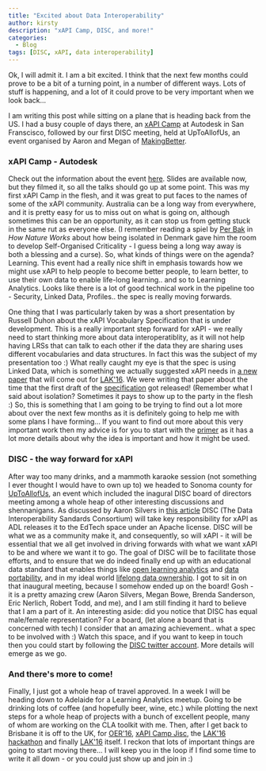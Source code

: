 ```yaml
---
title: "Excited about Data Interoperability"
author: kirsty
description: "xAPI Camp, DISC, and more!"
categories:
  - Blog
tags: [DISC, xAPI, data interoperability]
---
```


Ok, I will admit it. I am a bit excited. I think that the next few months could prove to be a bit of a turning point, in a number of different ways. Lots of stuff is happening, and a lot of it could prove to be very important when we look back...

I am writing this post while sitting on a plane that is heading back from the US. I had a busy couple of days there, an <a href="http://connectionsforum.com/get-involved/">xAPI Camp</a>  at Autodesk in San Franscisco, followed by our first DISC meeting, held at UpToAllofUs, an event organised by Aaron and Megan of <a href="http://makingbetter.us/">MakingBetter</a>.

###  xAPI Camp - Autodesk

Check out the information about the event <a href="http://connectionsforum.com/autodesk-san-francisco-february-2016/">here</a>. Slides are available now, but they filmed it, so all the talks should go up at some point. This was my first xAPI Camp in the flesh, and it was great to put faces to the names of some of the xAPI community. Australia can be a long way from everywhere, and it is pretty easy for us to miss out on what is going on, although sometimes this can be an opportunity, as it can stop us from getting stuck in the same rut as everyone else. (I remember reading a spiel by <a href="https://en.wikipedia.org/wiki/Per_Bak">Per Bak</a> in <i>How Nature Works</i> about how being isolated in Denmark gave him the room to develop Self-Organised Criticality - I guess being a long way away is both a blessing and a curse). So, what kinds of things were on the agenda? Learning. This event had a really nice shift in emphasis towards how we might use xAPI to help people to become better people, to learn better, to use their own data to enable life-long learning.. and so to Learning Analytics. Looks like there is a lot of good technical work in the pipeline too - Security, Linked Data, Profiles.. the spec is really moving forwards.


One thing that I was particularly taken by was a short presentation by Russell Duhon about the xAPI Vocabulary Specification that is under development. This is a really important step forward for xAPI - we really need to start thinking more about data interoperatiblity, as it will not help having LRSs that can talk to each other if the data they are sharing uses different vocabularies and data structures. In fact this was the subject of my presentation too :) What really caught my eye is that the spec is using Linked Data, which is something we actually suggested xAPI needs in <a href="/assets/papers/xapiAnalytics.pdf">a new paper</a> that will come out for <a href="http://lak16.solaresearch.org/">LAK'16</a>. We were writing that paper about the time that the first draft of the <a href="https://adl.gitbooks.io/companion-specification-for-xapi-vocabularies/content/">specification</a> got released! (Remember what I said about isolation? Sometimes it pays to show up to the party in the flesh :) So, this is something that I am going to be trying to find out a lot more about over the next few months as it is definitely going to help me with some plans I have forming... If you want to find out more about this very important work then my advice is for you to start with the <a href="https://adl.gitbooks.io/experience-xapi-vocabulary-primer/content/">primer</a> as it has a lot more details about why the idea is important and how it might be used.

### DISC - the way forward for xAPI

After way too many drinks, and a mammoth karaoke session (not something I ever thought I would have to own up to) we headed to Sonoma county for <a href="http://uptoallof.us/">UpToAllofUs</a>, an event which included the inagural DISC board of directors meeting among a whole heap of other interesting discussions and shennanigans. As discussed by Aaron Silvers in <a href="http://xapiquarterly.com/2015/09/the-way-of-xapis-consortium/">this article</a> DISC (The Data Interoperability Sandards Consortium) will take key responsibility for xAPI as ADL releases it to the EdTech space under an Apache license. DISC will be what we as a community make it, and consequently, so will xAPI - it will be essential that we all get involved in driving forwards with what we want xAPI to be and where we want it to go. The goal of DISC will be to facilitate those efforts, and to ensure that we do indeed finally end up with an educational data standard that enables things like <a href="http://www.elearnspace.org/blog/2016/02/23/open-learning-analytics-again/">open learning analytics</a> and <a href="https://en.wikipedia.org/wiki/DataPortability">data portability</a>, and in my ideal world <a href="http://www.laceproject.eu/blog/towards-a-manifesto-for-data-ownership/">lifelong data ownership</a>. I got to sit in on that inaugural meeting, because I somehow ended up on the board! Gosh - it is a pretty amazing crew (Aaron Silvers, Megan Bowe, Brenda Sanderson, Eric Nerlich, Robert Todd, and me), and I am still finding it hard to believe that I am a part of it. An interesting aside: did you notice that DISC has equal male/female representation? For a board, (let alone a board that is concerned with tech) I consider that an amazing achievement.. what a spec to be involved with :) Watch this space, and if you want to keep in touch then you could start by following the <a href="https://twitter.com/datainterop">DISC twitter account</a>. More details will emerge as we go.

### And there's more to come!

Finally, I just got a whole heap of travel approved. In a week I will be heading down to Adelaide for a Learning Analytics meetup. Going to be drinking lots of coffee (and hopefully beer, wine, etc.) while plotting the next steps for a whole heap of projects with a bunch of excellent people, many of whom are working on the CLA toolkit with me. Then, after I get back to Brisbane it is off to the UK, for <a href="http://oer16.oerconf.org/">OER'16</a>, <a href="http://connectionsforum.com/jisc-london-422/">xAPI Camp Jisc</a>, the <a href="http://lak16.solaresearch.org/?page_id=204">LAK'16 hackathon</a> and finally <a href="http://lak16.solaresearch.org/">LAK'16</a> itself. I reckon that lots of important things are going to start moving there... I will keep you in the loop if I find some time to write it all down - or you could just show up and join in :)

